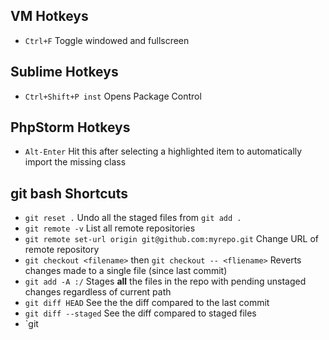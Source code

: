 VM Hotkeys
---
- `Ctrl+F` Toggle windowed and fullscreen

Sublime Hotkeys
---
- `Ctrl+Shift+P inst` Opens Package Control

PhpStorm Hotkeys
---
- `Alt-Enter` Hit this after selecting a highlighted item to automatically import the missing class

git bash Shortcuts
--
- `git reset .` Undo all the staged files from `git add .`
- `git remote -v` List all remote repositories 
- `git remote set-url origin git@github.com:myrepo.git` Change URL of remote repository
- `git checkout <filename>` then `git checkout -- <fliename>` Reverts changes made to a single file (since last commit)
- `git add -A :/` Stages **all** the files in the repo with pending unstaged changes regardless of current path 
- `git diff HEAD` See the the diff compared to the last commit
- `git diff --staged` See the diff compared to staged files
- `git 